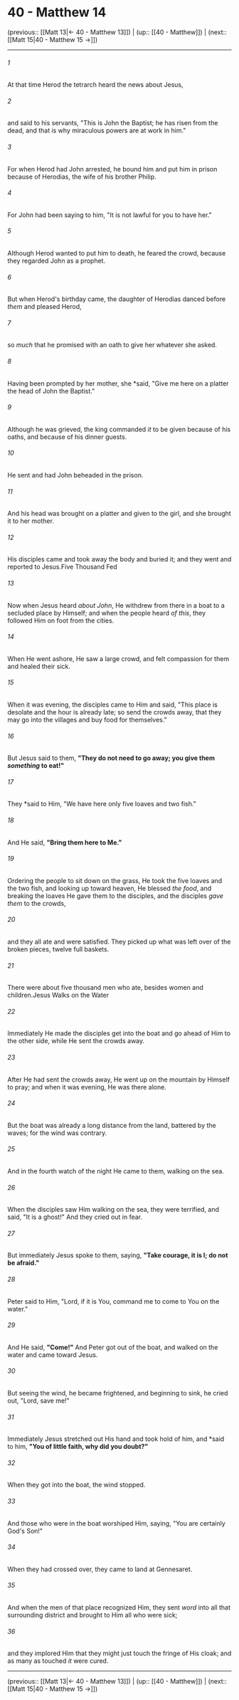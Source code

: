 # 40 - Matthew 14

(previous:: [[Matt 13|← 40 - Matthew 13]]) | (up:: [[40 - Matthew]]) | (next:: [[Matt 15|40 - Matthew 15 →]])

***


###### 1 
At that time Herod the tetrarch heard the news about Jesus, 

###### 2 
and said to his servants, "This is John the Baptist; he has risen from the dead, and that is why miraculous powers are at work in him." 

###### 3 
For when Herod had John arrested, he bound him and put him in prison because of Herodias, the wife of his brother Philip. 

###### 4 
For John had been saying to him, "It is not lawful for you to have her." 

###### 5 
Although Herod wanted to put him to death, he feared the crowd, because they regarded John as a prophet. 

###### 6 
But when Herod's birthday came, the daughter of Herodias danced before _them_ and pleased Herod, 

###### 7 
so _much_ that he promised with an oath to give her whatever she asked. 

###### 8 
Having been prompted by her mother, she *said, "Give me here on a platter the head of John the Baptist." 

###### 9 
Although he was grieved, the king commanded _it_ to be given because of his oaths, and because of his dinner guests. 

###### 10 
He sent and had John beheaded in the prison. 

###### 11 
And his head was brought on a platter and given to the girl, and she brought it to her mother. 

###### 12 
His disciples came and took away the body and buried it; and they went and reported to Jesus.Five Thousand Fed 

###### 13 
Now when Jesus heard _about John_, He withdrew from there in a boat to a secluded place by Himself; and when the people heard _of this_, they followed Him on foot from the cities. 

###### 14 
When He went ashore, He saw a large crowd, and felt compassion for them and healed their sick. 

###### 15 
When it was evening, the disciples came to Him and said, "This place is desolate and the hour is already late; so send the crowds away, that they may go into the villages and buy food for themselves." 

###### 16 
But Jesus said to them, **"They do not need to go away; you give them _something_ to eat!"** 

###### 17 
They *said to Him, "We have here only five loaves and two fish." 

###### 18 
And He said, **"Bring them here to Me."** 

###### 19 
Ordering the people to sit down on the grass, He took the five loaves and the two fish, and looking up toward heaven, He blessed _the food_, and breaking the loaves He gave them to the disciples, and the disciples _gave them_ to the crowds, 

###### 20 
and they all ate and were satisfied. They picked up what was left over of the broken pieces, twelve full baskets. 

###### 21 
There were about five thousand men who ate, besides women and children.Jesus Walks on the Water 

###### 22 
Immediately He made the disciples get into the boat and go ahead of Him to the other side, while He sent the crowds away. 

###### 23 
After He had sent the crowds away, He went up on the mountain by Himself to pray; and when it was evening, He was there alone. 

###### 24 
But the boat was already a long distance from the land, battered by the waves; for the wind was contrary. 

###### 25 
And in the fourth watch of the night He came to them, walking on the sea. 

###### 26 
When the disciples saw Him walking on the sea, they were terrified, and said, "It is a ghost!" And they cried out in fear. 

###### 27 
But immediately Jesus spoke to them, saying, **"Take courage, it is I; do not be afraid."** 

###### 28 
Peter said to Him, "Lord, if it is You, command me to come to You on the water." 

###### 29 
And He said, **"Come!"** And Peter got out of the boat, and walked on the water and came toward Jesus. 

###### 30 
But seeing the wind, he became frightened, and beginning to sink, he cried out, "Lord, save me!" 

###### 31 
Immediately Jesus stretched out His hand and took hold of him, and *said to him, **"You of little faith, why did you doubt?"** 

###### 32 
When they got into the boat, the wind stopped. 

###### 33 
And those who were in the boat worshiped Him, saying, "You are certainly God's Son!" 

###### 34 
When they had crossed over, they came to land at Gennesaret. 

###### 35 
And when the men of that place recognized Him, they sent _word_ into all that surrounding district and brought to Him all who were sick; 

###### 36 
and they implored Him that they might just touch the fringe of His cloak; and as many as touched _it_ were cured.

***

(previous:: [[Matt 13|← 40 - Matthew 13]]) | (up:: [[40 - Matthew]]) | (next:: [[Matt 15|40 - Matthew 15 →]])
